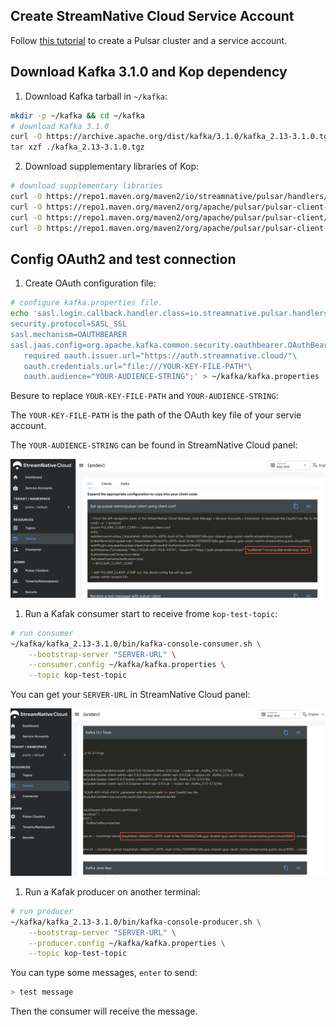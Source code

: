 


## Create StreamNative Cloud Service Account

Follow [this tutorial](https://docs.google.com/document/d/1yonds3Sk_aXGFWyCtl7buzTpJt6f5vUM_H8sryVNEwE/edit) to create a Pulsar cluster and a service account.


## Download Kafka 3.1.0 and Kop dependency

1. Download Kafka tarball in `~/kafka`:

```bash
mkdir -p ~/kafka && cd ~/kafka
# download Kafka 3.1.0
curl -O https://archive.apache.org/dist/kafka/3.1.0/kafka_2.13-3.1.0.tgz
tar xzf ./kafka_2.13-3.1.0.tgz
```

2. Download supplementary libraries of Kop:

```bash
# download supplementary libraries
curl -O https://repo1.maven.org/maven2/io/streamnative/pulsar/handlers/oauth-client/2.9.1.5/oauth-client-2.9.1.5.jar --output-dir ./kafka_2.13-3.1.0/libs
curl -O https://repo1.maven.org/maven2/org/apache/pulsar/pulsar-client-admin-api/2.9.2/pulsar-client-admin-api-2.9.2.jar --output-dir ./kafka_2.13-3.1.0/libs
curl -O https://repo1.maven.org/maven2/org/apache/pulsar/pulsar-client/2.9.2/pulsar-client-2.9.2.jar --output-dir ./kafka_2.13-3.1.0/libs
curl -O https://repo1.maven.org/maven2/org/apache/pulsar/pulsar-client-api/2.9.2/pulsar-client-api-2.9.2.jar --output-dir ./kafka_2.13-3.1.0/libs
```


## Config OAuth2 and test connection

1. Create OAuth configuration file:

```bash
# configure kafka.properties file.
echo 'sasl.login.callback.handler.class=io.streamnative.pulsar.handlers.kop.security.oauth.OauthLoginCallbackHandler
security.protocol=SASL_SSL
sasl.mechanism=OAUTHBEARER
sasl.jaas.config=org.apache.kafka.common.security.oauthbearer.OAuthBearerLoginModule \
   required oauth.issuer.url="https://auth.streamnative.cloud/"\
   oauth.credentials.url="file:///YOUR-KEY-FILE-PATH"\
   oauth.audience="YOUR-AUDIENCE-STRING";' > ~/kafka/kafka.properties
```

Besure to replace `YOUR-KEY-FILE-PATH` and `YOUR-AUDIENCE-STRING`:

The `YOUR-KEY-FILE-PATH` is the path of the OAuth key file of your servie account.

The `YOUR-AUDIENCE-STRING` can be found in StreamNative Cloud panel:

![](./images/audience.jpg)


1. Run a Kafak consumer start to receive frome `kop-test-topic`:

```bash
# run consumer
~/kafka/kafka_2.13-3.1.0/bin/kafka-console-consumer.sh \
    --bootstrap-server "SERVER-URL" \
    --consumer.config ~/kafka/kafka.properties \
    --topic kop-test-topic
```


You can get your `SERVER-URL` in StreamNative Cloud panel:

![](./images/broker-url.jpg)


1. Run a Kafak producer on another terminal:

```bash
# run producer
~/kafka/kafka_2.13-3.1.0/bin/kafka-console-producer.sh \
    --bootstrap-server "SERVER-URL" \
    --producer.config ~/kafka/kafka.properties \
    --topic kop-test-topic
```

You can type some messages, `enter` to send:

```bash
> test message
```

Then the consumer will receive the message.
